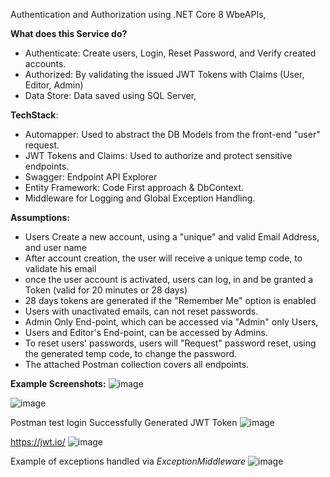 Authentication and Authorization using .NET Core 8 WbeAPIs,

**What does this Service do?**
- Authenticate: Create users, Login, Reset Password, and Verify created accounts.
- Authorized: By validating the issued JWT Tokens with Claims (User, Editor, Admin)
- Data Store: Data saved using SQL Server,

**TechStack**:
- Automapper: Used to abstract the DB Models from the front-end "user" request.
- JWT Tokens and Claims: Used to authorize and protect sensitive endpoints.
- Swagger: Endpoint API Explorer
- Entity Framework: Code First approach & DbContext.
- Middleware for Logging and Global Exception Handling.

**Assumptions:**
- Users Create a new account, using a "unique" and valid Email Address, and user name
- After account creation, the user will receive a unique temp code, to validate his email
- once the user account is activated, users can log, in and be granted a Token (valid for 20 minutes or 28 days)
- 28 days tokens are generated if the "Remember Me" option is enabled
- Users with unactivated emails, can not reset passwords.
- Admin Only End-point, which can be accessed via "Admin" only Users,
- Users and Editor's End-point, can be accessed by Admins.
- To reset users' passwords, users will "Request" password reset, using the generated temp code, to change the password. 
- The attached Postman collection covers all endpoints.

**Example Screenshots:**
![image](https://github.com/user-attachments/assets/92b60243-54ad-4efc-a939-d11c8de67140)

![image](https://github.com/user-attachments/assets/181b0d2b-d059-4abd-a3dd-9d5444259fea)

Postman test login Successfully Generated JWT Token
![image](https://github.com/user-attachments/assets/abae1b48-017c-4c82-b942-b280a2c4bfba)

https://jwt.io/ 
![image](https://github.com/user-attachments/assets/5b0c3226-1aac-44d5-a0c1-098e7ec62990)



Example of exceptions handled via _ExceptionMiddleware_
![image](https://github.com/user-attachments/assets/ea79b051-1589-453a-af4c-8feb822d61d7)
